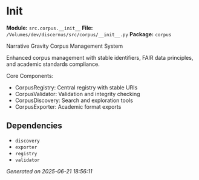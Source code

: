 #   Init  

**Module:** `src.corpus.__init__`
**File:** `/Volumes/dev/discernus/src/corpus/__init__.py`
**Package:** `corpus`

Narrative Gravity Corpus Management System

Enhanced corpus management with stable identifiers, FAIR data principles,
and academic standards compliance.

Core Components:
- CorpusRegistry: Central registry with stable URIs
- CorpusValidator: Validation and integrity checking
- CorpusDiscovery: Search and exploration tools
- CorpusExporter: Academic format exports

## Dependencies

- `discovery`
- `exporter`
- `registry`
- `validator`

*Generated on 2025-06-21 18:56:11*